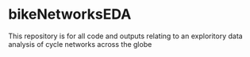 # bikeNetworksEDA
 This repository is for all code and outputs relating to an exploritory data analysis of cycle networks across the globe
